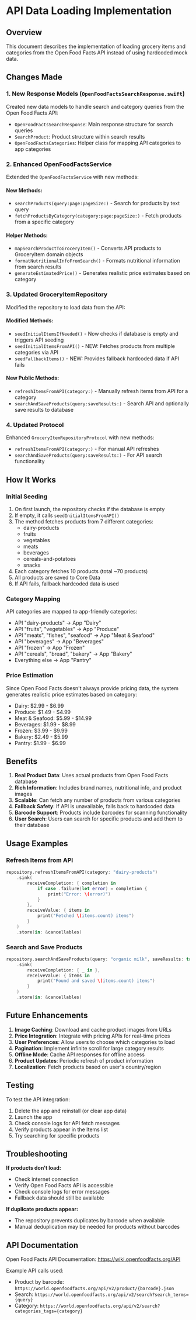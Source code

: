# API Data Loading Implementation

## Overview
This document describes the implementation of loading grocery items and categories from the Open Food Facts API instead of using hardcoded mock data.

## Changes Made

### 1. New Response Models (`OpenFoodFactsSearchResponse.swift`)
Created new data models to handle search and category queries from the Open Food Facts API:
- `OpenFoodFactsSearchResponse`: Main response structure for search queries
- `SearchProduct`: Product structure within search results
- `OpenFoodFactsCategories`: Helper class for mapping API categories to app categories

### 2. Enhanced OpenFoodFactsService
Extended the `OpenFoodFactsService` with new methods:

#### New Methods:
- `searchProducts(query:page:pageSize:)` - Search for products by text query
- `fetchProductsByCategory(category:page:pageSize:)` - Fetch products from a specific category

#### Helper Methods:
- `mapSearchProductToGroceryItem()` - Converts API products to GroceryItem domain objects
- `formatNutritionalInfoFromSearch()` - Formats nutritional information from search results
- `generateEstimatedPrice()` - Generates realistic price estimates based on category

### 3. Updated GroceryItemRepository
Modified the repository to load data from the API:

#### Modified Methods:
- `seedInitialItemsIfNeeded()` - Now checks if database is empty and triggers API seeding
- `seedInitialItemsFromAPI()` - NEW: Fetches products from multiple categories via API
- `seedFallbackItems()` - NEW: Provides fallback hardcoded data if API fails

#### New Public Methods:
- `refreshItemsFromAPI(category:)` - Manually refresh items from API for a category
- `searchAndSaveProducts(query:saveResults:)` - Search API and optionally save results to database

### 4. Updated Protocol
Enhanced `GroceryItemRepositoryProtocol` with new methods:
- `refreshItemsFromAPI(category:)` - For manual API refreshes
- `searchAndSaveProducts(query:saveResults:)` - For API search functionality

## How It Works

### Initial Seeding
1. On first launch, the repository checks if the database is empty
2. If empty, it calls `seedInitialItemsFromAPI()`
3. The method fetches products from 7 different categories:
   - dairy-products
   - fruits
   - vegetables
   - meats
   - beverages
   - cereals-and-potatoes
   - snacks
4. Each category fetches 10 products (total ~70 products)
5. All products are saved to Core Data
6. If API fails, fallback hardcoded data is used

### Category Mapping
API categories are mapped to app-friendly categories:
- API "dairy-products" → App "Dairy"
- API "fruits", "vegetables" → App "Produce"
- API "meats", "fishes", "seafood" → App "Meat & Seafood"
- API "beverages" → App "Beverages"
- API "frozen" → App "Frozen"
- API "cereals", "bread", "bakery" → App "Bakery"
- Everything else → App "Pantry"

### Price Estimation
Since Open Food Facts doesn't always provide pricing data, the system generates realistic price estimates based on category:
- Dairy: $2.99 - $6.99
- Produce: $1.49 - $4.99
- Meat & Seafood: $5.99 - $14.99
- Beverages: $1.99 - $8.99
- Frozen: $3.99 - $9.99
- Bakery: $2.49 - $5.99
- Pantry: $1.99 - $6.99

## Benefits

1. **Real Product Data**: Uses actual products from Open Food Facts database
2. **Rich Information**: Includes brand names, nutritional info, and product images
3. **Scalable**: Can fetch any number of products from various categories
4. **Fallback Safety**: If API is unavailable, falls back to hardcoded data
5. **Barcode Support**: Products include barcodes for scanning functionality
6. **User Search**: Users can search for specific products and add them to their database

## Usage Examples

### Refresh Items from API
```swift
repository.refreshItemsFromAPI(category: "dairy-products")
    .sink(
        receiveCompletion: { completion in
            if case .failure(let error) = completion {
                print("Error: \(error)")
            }
        },
        receiveValue: { items in
            print("Fetched \(items.count) items")
        }
    )
    .store(in: &cancellables)
```

### Search and Save Products
```swift
repository.searchAndSaveProducts(query: "organic milk", saveResults: true)
    .sink(
        receiveCompletion: { _ in },
        receiveValue: { items in
            print("Found and saved \(items.count) items")
        }
    )
    .store(in: &cancellables)
```

## Future Enhancements

1. **Image Caching**: Download and cache product images from URLs
2. **Price Integration**: Integrate with pricing APIs for real-time prices
3. **User Preferences**: Allow users to choose which categories to load
4. **Pagination**: Implement infinite scroll for large category results
5. **Offline Mode**: Cache API responses for offline access
6. **Product Updates**: Periodic refresh of product information
7. **Localization**: Fetch products based on user's country/region

## Testing

To test the API integration:
1. Delete the app and reinstall (or clear app data)
2. Launch the app
3. Check console logs for API fetch messages
4. Verify products appear in the Items list
5. Try searching for specific products

## Troubleshooting

**If products don't load:**
- Check internet connection
- Verify Open Food Facts API is accessible
- Check console logs for error messages
- Fallback data should still be available

**If duplicate products appear:**
- The repository prevents duplicates by barcode when available
- Manual deduplication may be needed for products without barcodes

## API Documentation

Open Food Facts API Documentation: https://wiki.openfoodfacts.org/API

Example API calls used:
- Product by barcode: `https://world.openfoodfacts.org/api/v2/product/{barcode}.json`
- Search: `https://world.openfoodfacts.org/api/v2/search?search_terms={query}`
- Category: `https://world.openfoodfacts.org/api/v2/search?categories_tags={category}`
